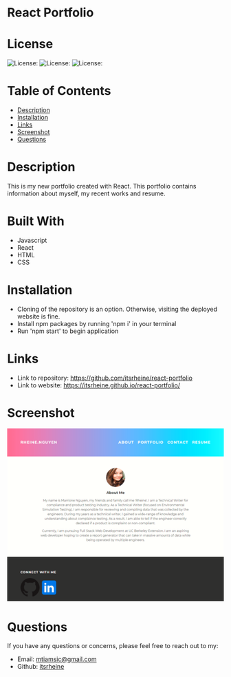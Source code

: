 # React Portfolio

# License
  
![License: ](https://img.shields.io/badge/javascript-67.5-0298c3.svg)
![License: ](https://img.shields.io/badge/html-6.3-0298c3.svg)
![License: ](https://img.shields.io/badge/css-26.2-0298c3.svg)

# Table of Contents

- [Description](#description)
- [Installation](#installation)
- [Links](#links)
- [Screenshot](#screenshot)
- [Questions](#questions)

# Description
This is my new portfolio created with React.  This portfolio contains information about myself, my recent works and resume.

# Built With
- Javascript
- React
- HTML
- CSS

# Installation
- Cloning of the repository is an option. Otherwise, visiting the deployed website is fine.
- Install npm packages by running 'npm i' in your terminal
- Run 'npm start' to begin application

# Links
- Link to repository: https://github.com/itsrheine/react-portfolio
- Link to website: https://itsrheine.github.io/react-portfolio/

# Screenshot
![Screenshot](src/assets/images/ss.PNG)

# Questions
If you have any questions or concerns, please feel free to reach out to my:
- Email: [mtiamsic@gmail.com](mtiamsic@gmail.com)
- Github: [itsrheine](https://github.com/itsrheine)
